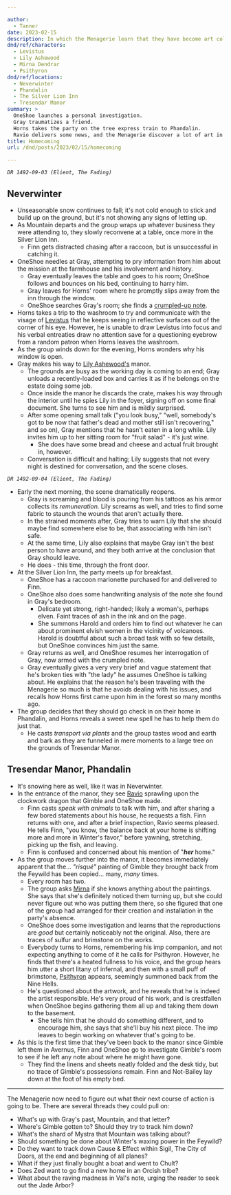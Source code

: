 ```yaml
---

author:
  - Tanner
date: 2023-02-15
description: In which the Menagerie learn that they have become art collectors.
dnd/ref/characters:
  - Levistus
  - Lily Ashewood
  - Mirna Dendrar
  - Psithyron
dnd/ref/locations:
  - Neverwinter
  - Phandalin
  - The Silver Lion Inn
  - Tresendar Manor
summary: >
  OneShoe launches a personal investigation.
  Gray traumatizes a friend.
  Horns takes the party on the tree express train to Phandalin.
  Ravio delivers some news, and the Menagerie discover a lot of art in their home.
title: Homecoming
url: /dnd/posts/2023/02/15/homecoming

---
```


_`DR 1492-09-03 (Elient, The Fading)`_

## Neverwinter

- Unseasonable snow continues to fall; it's not cold enough to stick and build up on the ground, but it's not showing any signs of letting up.
- As Mountain departs and the group wraps up whatever business they were attending to, they slowly reconvene at a table, once more in the Silver Lion Inn.
  - Finn gets distracted chasing after a raccoon, but is unsuccessful in catching it.
- OneShoe needles at Gray, attempting to pry information from him about the mission at the farmhouse and his involvement and history.
  - Gray eventually leaves the table and goes to his room; OneShoe follows and bounces on his bed, continuing to harry him.
  - Gray leaves for Horns' room where he promptly slips away from the inn through the window.
  - OneShoe searches Gray's room; she finds a [crumpled-up note](/dnd/notes/grays-paper-crane-letter).
- Horns takes a trip to the washroom to try and communicate with the visage of [Levistus](/dnd/npcs/levistus) that he keeps seeing in reflective surfaces out of the corner of his eye. However, he is unable to draw Levistus into focus and his verbal entreaties draw no attention save for a questioning eyebrow from a random patron when Horns leaves the washroom.
- As the group winds down for the evening, Horns wonders why his window is open.
- Gray makes his way to [Lily Ashewood's](/dnd/npcs/lily-ashewood) manor.
  - The grounds are busy as the working day is coming to an end; Gray unloads a recently-loaded box and carries it as if he belongs on the estate doing some job.
  - Once inside the manor he discards the crate, makes his way through the interior until he spies Lily in the foyer, signing off on some final document. She turns to see him and is mildly surprised.
  - After some opening small talk ("you look busy," "well, somebody's got to be now that father's dead and mother still isn't recovering," and so on), Gray mentions that he hasn't eaten in a long while. Lily invites him up to her sitting room for "fruit salad" - it's just wine.
    - She does have some bread and cheese and actual fruit brought in, however.
  - Conversation is difficult and halting; Lily suggests that not every night is destined for conversation, and the scene closes.

_`DR 1492-09-04 (Elient, The Fading)`_

- Early the next morning, the scene dramatically reopens.
  - Gray is screaming and blood is pouring from his tattoos as his armor collects its _remuneration._ Lily screams as well, and tries to find some fabric to staunch the wounds that aren't actually there.
  - In the strained moments after, Gray tries to warn Lily that she should maybe find somewhere else to be, that associating with him isn't safe.
  - At the same time, Lily also explains that maybe Gray isn't the best person to have around, and they both arrive at the conclusion that Gray should leave.
  - He does - this time, through the front door.
- At the Silver Lion Inn, the party meets up for breakfast.
  - OneShoe has a raccoon marionette purchased for and delivered to Finn.
  - OneShoe also does some handwriting analysis of the note she found in Gray's bedroom.
    - Delicate yet strong, right-handed; likely a woman's, perhaps elven. Faint traces of ash in the ink and on the page.
    - She summons Harold and orders him to find out whatever he can about prominent elvish women in the vicinity of volcanoes. Harold is doubtful about such a broad task with so few details, but OneShoe convinces him just the same.
  - Gray returns as well, and OneShoe resumes her interrogation of Gray, now armed with the crumpled note.
  - Gray eventually gives a very very brief and vague statement that he's broken ties with "the lady" he assumes OneShoe is talking about. He explains that the reason he's been traveling with the Menagerie so much is that he avoids dealing with his issues, and recalls how Horns first came upon him in the forest so many months ago.
- The group decides that they should go check in on their home in Phandalin, and Horns reveals a sweet new spell he has to help them do just that.
  - He casts _transport via plants_ and the group tastes wood and earth and bark as they are funneled in mere moments to a large tree on the grounds of Tresendar Manor.

## Tresendar Manor, Phandalin

- It's snowing here as well, like it was in Neverwinter.
- In the entrance of the manor, they see [Ravio](/dnd/npcs/ravio) sprawling upon the clockwork dragon that Gimble and OneShoe made.
  - Finn casts _speak with animals_ to talk with him, and after sharing a few bored statements about his house, he requests a fish. Finn returns with one, and after a brief inspection, Ravio seems pleased. He tells Finn, "you know, the balance back at your home is shifting more and more in Winter's favor," before yawning, stretching, picking up the fish, and leaving.
  - Finn is confused and concerned about his mention of "_**her**_ home."
- As the group moves further into the manor, it becomes immediately apparent that the... _"risqué"_ painting of Gimble they brought back from the Feywild has been copied... many, _many_ times.
  - Every room has two.
  - The group asks [Mirna](/dnd/npcs/mirna-dendrar) if she knows anything about the paintings. She says that she's definitely noticed them turning up, but she could never figure out who was putting them there, so she figured that one of the group had arranged for their creation and installation in the party's absence.
  - OneShoe does some investigation and learns that the reproductions are _good_ but certainly noticeably not the original. Also, there are traces of sulfur and brimstone on the works.
  - Everybody turns to Horns, remembering his imp companion, and not expecting anything to come of it he calls for Psithyron. However, he finds that there's a heated fullness to his voice, and the group hears him utter a short litany of infernal, and then with a small puff of brimstone, [Psithyron](/dnd/npcs/psithyron) appears, seemingly summoned back from the Nine Hells.
  - He's questioned about the artwork, and he reveals that he is indeed the artist responsible. He's very proud of his work, and is crestfallen when OneShoe begins gathering them all up and taking them down to the basement.
    - She tells him that he should do something different, and to encourage him, she says that she'll buy his next piece. The imp leaves to begin working on whatever that's going to be.
- As this is the first time that they've been back to the manor since Gimble left them in Avernus, Finn and OneShoe go to investigate Gimble's room to see if he left any note about where he might have gone.
  - They find the linens and sheets neatly folded and the desk tidy, but no trace of Gimble's possessions remain. Finn and Not-Bailey lay down at the foot of his empty bed.

-----

The Menagerie now need to figure out what their next course of action is going to be. There are several threads they could pull on:
- What's up with Gray's past, Mountain, and that letter?
- Where's Gimble gotten to? Should they try to track him down?
- What's the shard of Mystra that Mountain was talking about?
- Should something be done about Winter's waxing power in the Feywild?
- Do they want to track down Cause & Effect within Sigil, The City of Doors, at the end and beginning of all planes?
- What if they just finally bought a boat and went to Chult?
- Does Zed want to go find a new home in an Orcish tribe?
- What about the raving madness in Val's note, urging the reader to seek out the Jade Arbor?

